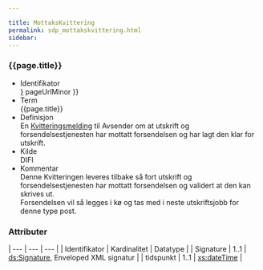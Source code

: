 ```yaml
---

title: MottaksKvittering  
permalink: sdp_mottakskvittering.html
sidebar:
---
```


### {{page.title}}

  - Identifikator  
    <span style="{ pageUrlMinor ;">[}]({{)</span> pageUrlMinor }}
  - Term  
    {{page.title}}
  - Definisjon  
    En [Kvitteringsmelding](KvitteringsMelding) til Avsender om at
    utskrift og forsendelsestjenesten har mottatt forsendelsen og har
    lagt den klar for utskrift.
  - Kilde  
    DIFI
  - Kommentar  
    Denne Kvitteringen leveres tilbake så fort utskrift og
    forsendelsestjenesten har mottatt forsendelsen og validert at den
    kan skrives ut.  
    Forsendelsen vil så legges i kø og tas med i neste utskriftsjobb for
    denne type post.

### Attributer

| --- | --- | --- |
| Identifikator | Kardinalitet | Datatype |
| Signature | 1..1 | [ds:Signature](https://www.oasis-open.org/committees/download.php/21256/wss-v1.1-spec-errata-os-SOAPMessageSecurity.htm#_Toc118717148), Enveloped XML signatur |
| tidspunkt | 1..1 | [xs:dateTime](http://www.w3.org/TR/xmlschema-2/#dateTime) |
